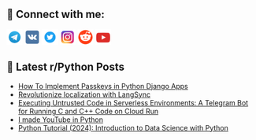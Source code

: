 ## 🔎 Connect with me:
[<img src="https://github.com/bullbesh/bullbesh/blob/main/images/Telegram.png" width="32" height="32" />](https://t.me/bullbesh)
[<img src="https://github.com/bullbesh/bullbesh/blob/main/images/VK.png" width="32" height="32" />](https://vk.com/bullbesh)
[<img src="https://github.com/bullbesh/bullbesh/blob/main/images/Twitter.png" width="32" height="32" />](https://twitter.com/bullbesh1)
[<img src="https://github.com/bullbesh/bullbesh/blob/main/images/Instagram.png" width="32" height="32" />](https://www.instagram.com/bullbesh)
[<img src="https://github.com/bullbesh/bullbesh/blob/main/images/Reddit.png" width="32" height="32" />](https://www.reddit.com/user/bullbesh)
[<img src="https://github.com/bullbesh/bullbesh/blob/main/images/YouTube.png" width="32" height="32" />](https://www.youtube.com/channel/UCtfjRs6uzgq5mfm8S06WTcg)

## 📕 Latest r/Python Posts
<!-- BLOG-POST-LIST:START -->
- [How To Implement Passkeys in Python Django Apps](https://www.reddit.com/r/Python/comments/188da1b/how_to_implement_passkeys_in_python_django_apps/)
- [Revolutionize localization with LangSync](https://www.reddit.com/r/Python/comments/188c1uf/revolutionize_localization_with_langsync/)
- [Executing Untrusted Code in Serverless Environments: A Telegram Bot for Running C and C++ Code on Cloud Run](https://www.reddit.com/r/Python/comments/188bsgi/executing_untrusted_code_in_serverless/)
- [I made YouTube in Python](https://www.reddit.com/r/Python/comments/188aa4r/i_made_youtube_in_python/)
- [Python Tutorial &lpar;2024&rpar;: Introduction to Data Science with Python](https://www.reddit.com/r/Python/comments/1887gyn/python_tutorial_2024_introduction_to_data_science/)
<!-- BLOG-POST-LIST:END -->
